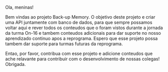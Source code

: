 Ola, meninas!

Bem vindas ao projeto Back-up Memory.
O objetivo deste projeto e criar uma API juntamente com banco de dados, para que sempre possamos voltar
aqui e rever todos os conteudos que o foram vistos durante a jornada da turma On-16 e tambem conteudos
adicionais para dar suporte no nosso aprendizado continuo apos a reprograma.
Espero que esse projeto possa tambem dar suporte para turmas futuras da reprograma.

Entao, por favor, contribua com esse projeto e adicione conteudos que ache relavante para contribuir
com o desenvolvimento de nossas colegas!
Obrigada.

